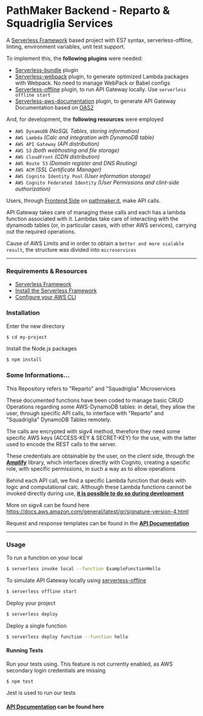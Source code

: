 # PathMaker Backend - Reparto & Squadriglia Services

A [Serverless Framework](https://www.serverless.com/) based project with ES7 syntax, serverless-offline, linting, environment variables, unit test support.

To implement this, the **following plugins** were needed:
- [Serverless-bundle](https://github.com/AnomalyInnovations/serverless-bundle) plugin
- [Serverless-webpack](https://github.com/serverless-heaven/serverless-webpack) plugin, to generate optimized Lambda packages with Webpack. No need to manage WebPack or Babel configs
- [Serverless-offline](https://github.com/dherault/serverless-offline) plugin, to run API Gateway locally. Use `serverless offline start`
- [Serverless-aws-documentation](https://github.com/deliveryhero/serverless-aws-documentation) plugin, to generate API Gateway Documentation based on [OAS2](https://swagger.io/specification/v2/)

And, for development, the **following resources** were employed
- `AWS DynamoDB` *(NoSQL Tables, storing information)*
- `AWS Lambda` *(Calc and integration with DynamoDB table)*
- `AWS API Gateway` *(API distribution)*
- `AWS S3` *(both webhosting and file storage)*
- `AWS CloudFront` *(CDN distribution)*
- `AWS Route 53` *(Domain register and DNS Routing)*
- `AWS ACM` *(SSL Certificate Manager)*
- `AWS Cognito Identity Pool` *(User information storage)*
- `AWS Cognito Federated Identity` *(User Permissions and clint-side authorization)*

Users, through [Frontend Side](https://github.com/drjack0/pathmaker-client) on [pathmaker.it](https://pathmaker.it), make API calls.

API Gateway takes care of managing these calls and each has a lambda function associated with it.
Lambdas take care of interacting with the dynamodb tables (or, in particular cases, with other AWS services), carrying out the required operations.

Cause of AWS Limits and in order to obtain a `better and more scalable result`, the structure was divided into `microservices`

---

### Requirements & Resources

- [Serverless Framework](https://www.serverless.com/)
- [Install the Serverless Framework](https://serverless.com/framework/docs/providers/aws/guide/installation/)
- [Configure your AWS CLI](https://serverless.com/framework/docs/providers/aws/guide/credentials/)

### Installation

Enter the new directory

``` bash
$ cd my-project
```

Install the Node.js packages

``` bash
$ npm install
```

### Some Informations...

This Repository refers to "Reparto" and "Squadriglia" Microservices

These documented functions have been coded to manage basic CRUD Operations regarding some AWS-DynamoDB tables: in detail, they allow the user, through specific API calls, to interface with "Reparto" and "Squadriglia" DynamoDB Tables remotely.

The calls are encrypted with sigv4 method, therefore they need some specific AWS keys (ACCESS-KEY & SECRET-KEY) for the use, with the latter used to encode the REST calls to the server.

These credentials are obtainable by the user, on the client side, through the **[Amplify](https://docs.amplify.aws/)** library, which interfaces directly with Cognito, creating a specific role, with specific permissions, in such a way as to allow operations

Behind each API call, we find a specific Lambda function that deals with logic and computational calc. Although these Lambda functions cannot be invoked directly during use, **[it is possible to do so during development](#usage)**

More on sigv4 can be found here https://docs.aws.amazon.com/general/latest/gr/signature-version-4.html

Request and response templates can be found in the **[API Documentation](https://api.pathmaker.it)**

---

### Usage

To run a function on your local

``` bash
$ serverless invoke local --function ExampleFunctionHello
```

To simulate API Gateway locally using [serverless-offline](https://github.com/dherault/serverless-offline)

``` bash
$ serverless offline start
```

Deploy your project

``` bash
$ serverless deploy
```

Deploy a single function

``` bash
$ serverless deploy function --function hello
```

#### Running Tests

Run your tests using. This feature is not currently enabled, as AWS secondary login credentials are missing

``` bash
$ npm test
```

Jest is used to run our tests

#### [API Documentation](https://api.pathmaker.it) can be found here